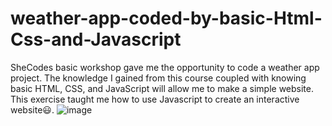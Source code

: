 # weather-app-coded-by-basic-Html-Css-and-Javascript
SheCodes basic workshop gave me the opportunity to code a weather app project. The knowledge I gained from this course coupled with knowing basic HTML, CSS, and JavaScript will allow me to make a simple website.
This exercise taught me how to use Javascript to create an interactive website😃.
![image](https://user-images.githubusercontent.com/97356363/179531649-3ac76340-e1d8-418f-a1d7-0814f58159d0.png)

